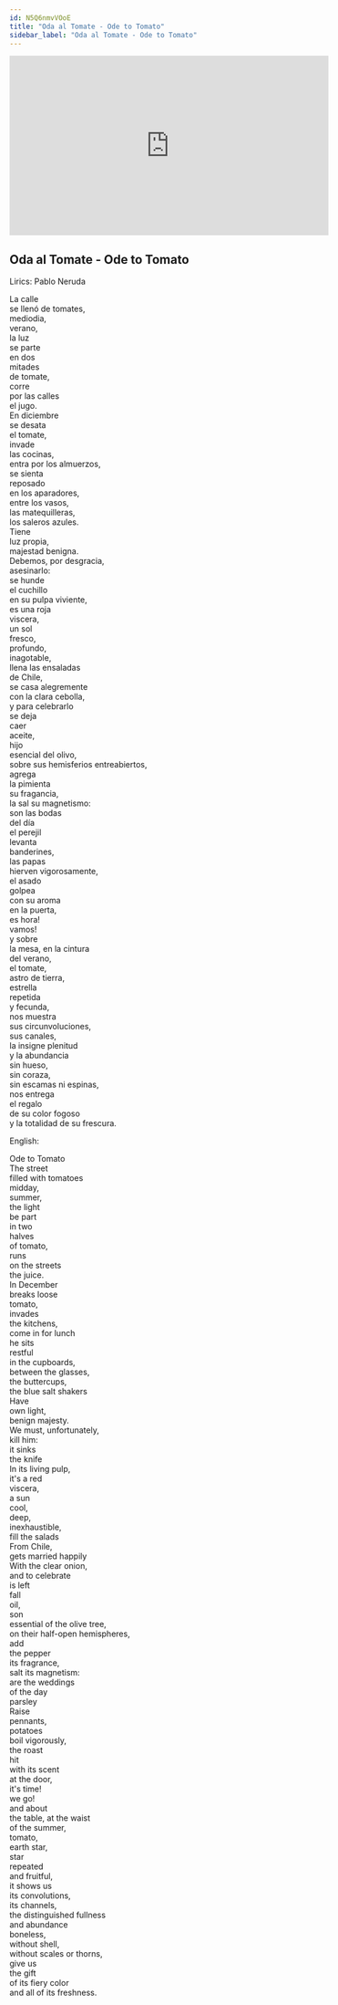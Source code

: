 ```yaml
---
id: N5Q6nmvVOoE
title: "Oda al Tomate - Ode to Tomato"
sidebar_label: "Oda al Tomate - Ode to Tomato"
---
```


<div class="video-float-container">
  <iframe
    width="560"
    height="315"
    src="https://www.youtube.com/embed/N5Q6nmvVOoE"
    title="YouTube video player"
    frameborder="0"
    allow="accelerometer; autoplay; clipboard-write; encrypted-media; gyroscope; picture-in-picture; web-share"
    referrerpolicy="strict-origin-when-cross-origin"
    allowfullscreen
  ></iframe>
</div>

## Oda al Tomate - Ode to Tomato

Lirics: Pablo Neruda

La calle  
se llenó de tomates,  
mediodia,  
verano,  
la luz  
se parte  
en dos  
mitades  
de tomate,  
corre  
por las calles  
el jugo.  
En diciembre  
se desata  
el tomate,  
invade  
las cocinas,  
entra por los almuerzos,  
se sienta  
reposado  
en los aparadores,  
entre los vasos,  
las matequilleras,  
los saleros azules.  
Tiene  
luz propia,  
majestad benigna.  
Debemos, por desgracia,  
asesinarlo:  
se hunde  
el cuchillo  
en su pulpa viviente,  
es una roja  
viscera,  
un sol  
fresco,  
profundo,  
inagotable,  
llena las ensaladas  
de Chile,  
se casa alegremente  
con la clara cebolla,  
y para celebrarlo  
se deja  
caer  
aceite,  
hijo  
esencial del olivo,  
sobre sus hemisferios entreabiertos,  
agrega  
la pimienta  
su fragancia,  
la sal su magnetismo:  
son las bodas  
del día  
el perejil  
levanta  
banderines,  
las papas  
hierven vigorosamente,  
el asado  
golpea  
con su aroma  
en la puerta,  
es hora!  
vamos!  
y sobre  
la mesa, en la cintura  
del verano,  
el tomate,  
astro de tierra,  
estrella  
repetida  
y fecunda,  
nos muestra  
sus circunvoluciones,  
sus canales,  
la insigne plenitud  
y la abundancia  
sin hueso,  
sin coraza,  
sin escamas ni espinas,  
nos entrega  
el regalo  
de su color fogoso  
y la totalidad de su frescura.

English:

Ode to Tomato  
The street  
filled with tomatoes  
midday,  
summer,  
the light  
be part  
in two  
halves  
of tomato,  
runs  
on the streets  
the juice.  
In December  
breaks loose  
tomato,  
invades  
the kitchens,  
come in for lunch  
he sits  
restful  
in the cupboards,  
between the glasses,  
the buttercups,  
the blue salt shakers  
Have  
own light,  
benign majesty.  
We must, unfortunately,  
kill him:  
it sinks  
the knife  
In its living pulp,  
it's a red  
viscera,  
a sun  
cool,  
deep,  
inexhaustible,  
fill the salads  
From Chile,  
gets married happily  
With the clear onion,  
and to celebrate  
is left  
fall  
oil,  
son  
essential of the olive tree,  
on their half-open hemispheres,  
add  
the pepper  
its fragrance,  
salt its magnetism:  
are the weddings  
of the day  
parsley  
Raise  
pennants,  
potatoes  
boil vigorously,  
the roast  
hit  
with its scent  
at the door,  
it's time!  
we go!  
and about  
the table, at the waist  
of the summer,  
tomato,  
earth star,  
star  
repeated  
and fruitful,  
it shows us  
its convolutions,  
its channels,  
the distinguished fullness  
and abundance  
boneless,  
without shell,  
without scales or thorns,  
give us  
the gift  
of its fiery color  
and all of its freshness.
